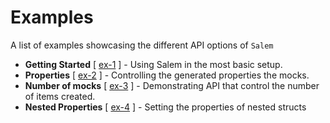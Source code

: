 # Examples

A list of examples showcasing the different API options of `Salem`

-   **Getting Started** [ [ex-1](./ex-1/main.go) ] - Using Salem in the most basic setup.
-   **Properties** [ [ex-2](./ex-2/main.go) ] - Controlling the generated properties the mocks.
-   **Number of mocks** [ [ex-3](./ex-3/main.go) ] - Demonstrating API that control the number of items created.
-   **Nested Properties** [ [ex-4](./ex-4/main.go) ] - Setting the properties of nested structs
